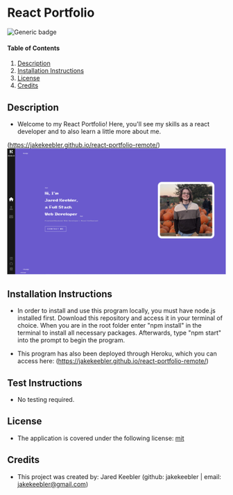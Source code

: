 # React Portfolio

  ![Generic badge](https://img.shields.io/badge/license-mit-green.svg)

  #### Table of Contents
  
  1. [Description](#description)
  2. [Installation Instructions](#installation-instructions)
  3. [License](#license)
  4. [Credits](#credits)
  
  ## Description
  * Welcome to my React Portfolio! Here, you'll see my skills as a react developer and to also learn a little more about me.

  (https://jakekeebler.github.io/react-portfolio-remote/)
  ![image](./assets/01.PNG)
  
  ## Installation Instructions
  * In order to install and use this program locally, you must have node.js installed first. Download this repository and access it in your terminal of choice. When you are in the root folder enter "npm install" in the terminal to install all necessary packages. Afterwards, type "npm start" into the prompt to begin the program. 
  
  * This program has also been deployed through Heroku, which you can access here: (https://jakekeebler.github.io/react-portfolio-remote/)
  
  ## Test Instructions
  * No testing required.
  
  ## License
  * The application is covered under the following license:
    [mit](https://choosealicense.com/licenses/mit)
  
  ## Credits
  * This project was created by: Jared Keebler (github: jakekeebler | email: jakekeebler@gmail.com)